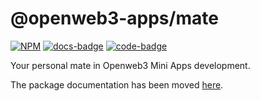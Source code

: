 # @openweb3-apps/mate

[code-badge]: https://img.shields.io/badge/source-black?logo=github

[docs-badge]: https://img.shields.io/badge/documentation-blue?logo=gitbook&logoColor=white

[code-link]: https://github.com/openweb3-io/miniapps/tree/master/packages/mate

[docs-link]: https://docs.openweb3-mini-apps.com/packages/openweb3-apps-mate

[npm-link]: https://npmjs.com/package/@openweb3-apps/mate

[npm-badge]: https://img.shields.io/npm/v/@openweb3-apps/mate?logo=npm

[![NPM][npm-badge]][npm-link]
[![docs-badge]][docs-link]
[![code-badge]][code-link]

Your personal mate in Openweb3 Mini Apps development. 

The package documentation has been moved [here](https://openweb3-mini-apps.gitbook.io/mate).
